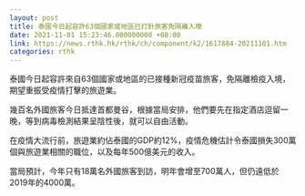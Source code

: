 ```yaml
---
layout: post
title: 泰國今日起容許63個國家或地區已打針旅客免隔離入境
date: 2021-11-01 15:23:46.000000000 +08:00
link: https://news.rthk.hk/rthk/ch/component/k2/1617884-20211101.htm
categories: rthk
---
```


泰國今日起容許來自63個國家或地區的已接種新冠疫苗旅客，免隔離檢疫入境，期望重振受疫情打擊的旅遊業。

幾百名外國旅客今日抵達首都曼谷，根據當局安排，他們要先在指定酒店逗留一晚，等到病毒檢測結果呈陰性後，就可以自由活動。

在疫情大流行前，旅遊業約佔泰國的GDP約12%，疫情危機估計令泰國損失300萬個與旅遊業相關的職位，以及每年500億美元的收入。

當局預計，今年只有18萬名外國旅客到訪，明年會增至700萬人，但仍遠低於2019年的4000萬。
